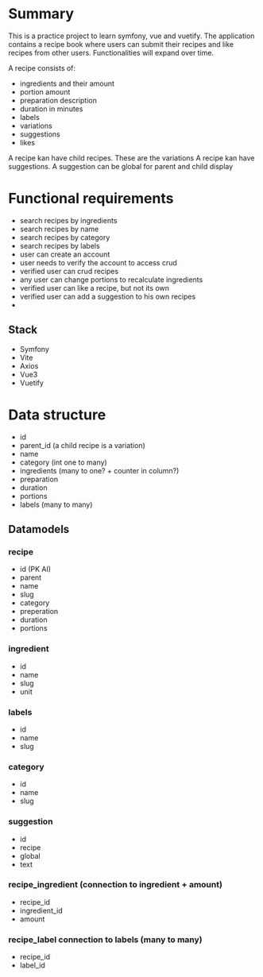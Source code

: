 # Summary
This is a practice project to learn symfony, vue and vuetify. 
The application contains a recipe book where users can submit their recipes 
and like recipes from other users. Functionalities will expand over time.

A recipe consists of: 
- ingredients and their amount
- portion amount
- preparation description
- duration in minutes
- labels
- variations
- suggestions
- likes

A recipe kan have child recipes. These are the variations
A recipe kan have suggestions. 
A suggestion can be global for parent and child display

# Functional requirements
- search recipes by ingredients
- search recipes by name
- search recipes by category
- search recipes by labels
- user can create an account
- user needs to verify the account to access crud
- verified user can crud recipes 
- any user can change portions to recalculate ingredients
- verified user can like a recipe, but not its own
- verified user can add a suggestion to his own recipes
- 

## Stack
- Symfony
- Vite
- Axios
- Vue3 
- Vuetify

# Data structure
- id
- parent_id (a child recipe is a variation)
- name
- category (int one to many)
- ingredients (many to one? + counter in column?)
- preparation
- duration
- portions
- labels (many to many)


## Datamodels

### recipe
- id (PK AI)
- parent
- name 
- slug 
- category
- preperation
- duration  
- portions 

### ingredient
- id 
- name
- slug
- unit

### labels
- id
- name
- slug

### category
- id
- name
- slug

### suggestion
- id
- recipe
- global
- text

### recipe_ingredient (connection to ingredient + amount)
- recipe_id
- ingredient_id
- amount

### recipe_label connection to labels (many to many)
- recipe_id
- label_id